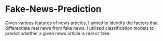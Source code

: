 # Fake-News-Prediction
Given various features of news articles, I aimed to identify the factors that differentiate real news from fake news. I utilized classification models to predict whether a given news article is real or fake.
